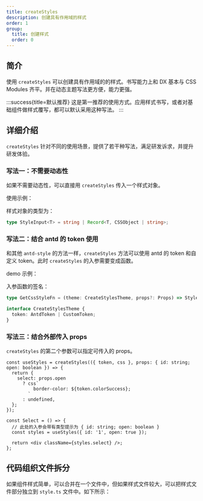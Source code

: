 ```yaml
---
title: createStyles
description: 创建具有作用域的样式
order: 1
group:
  title: 创建样式
  order: 0
---
```


## 简介

使用 `createStyles` 可以创建具有作用域的的样式。书写能力上和 DX 基本与 CSS Modules 齐平。并在动态主题写法更方便，能力更强。

:::success{title=默认推荐}
这是第一推荐的使用方式。应用样式书写，或者对基础组件做样式覆写，都可以默认采用这种写法。
:::

## 详细介绍

`createStyles` 针对不同的使用场景，提供了若干种写法，满足研发诉求，并提升研发体验。

### 写法一：不需要动态性

如果不需要动态性，可以直接用 `createStyles` 传入一个样式对象。

使用示例：

<code src="../demos/createStyles/SimpleObject.tsx"></code>

样式对象的类型为：

```ts | pure
type StyleInput<T> = string | Record<T, CSSObject | string>;
```

### 写法二：结合 antd 的 token 使用

和其他 `antd-style` 的方法一样，`createStyles` 方法可以使用 antd 的 token 和自定义 token。此时 `createStyles` 的入参需要变成函数。

demo 示例：

<code src="../demos/createStyles/AntdToken.tsx"></code>

入参函数的签名：

```ts | pure
type GetCssStyleFn = (theme: CreateStylesTheme, props?: Props) => StyleInput;

interface CreateStylesTheme {
  token: AntdToken | CustomToken;
}
```

### 写法三：结合外部传入 props

`createStyles` 的第二个参数可以指定可传入的 props。

```tsx | pure
const useStyles = createStyles(({ token, css }, props: { id: string; open: boolean }) => {
  return {
    select: props.open
      ? css`
          border-color: ${token.colorSuccess};
        `
      : undefined,
  };
});

const Select = () => {
  // 此处的入参会带有类型提示为 { id: string; open: boolean }
  const styles = useStyles({ id: '1', open: true });

  return <div className={styles.select} />;
};
```

<code src="../demos/createStyles/withProps.tsx"></code>

## 代码组织文件拆分

如果组件样式简单，可以合并在一个文件中，但如果样式文件较大，可以把样式文件部分独立到 `style.ts` 文件中。如下所示：

<code src="../demos/createStyles/Command/index.tsx" ></code>
